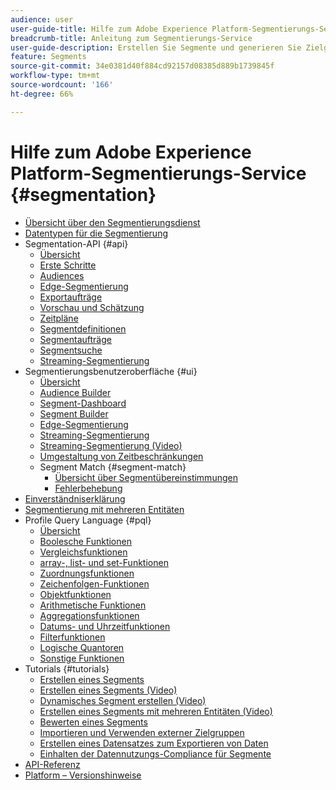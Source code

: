 ```yaml
---
audience: user
user-guide-title: Hilfe zum Adobe Experience Platform-Segmentierungs-Service
breadcrumb-title: Anleitung zum Segmentierungs-Service
user-guide-description: Erstellen Sie Segmente und generieren Sie Zielgruppen aus Ihren Echtzeit-Kundenprofildaten.
feature: Segments
source-git-commit: 34e0381d40f884cd92157d08385d889b1739845f
workflow-type: tm+mt
source-wordcount: '166'
ht-degree: 66%

---
```



# Hilfe zum Adobe Experience Platform-Segmentierungs-Service {#segmentation}

- [Übersicht über den Segmentierungsdienst](home.md)
- [Datentypen für die Segmentierung](data-types.md)
- Segmentation-API {#api}
   - [Übersicht](api/overview.md)
   - [Erste Schritte](api/getting-started.md)
   - [Audiences](api/audiences.md)
   - [Edge-Segmentierung](api/edge-segmentation.md)
   - [Exportaufträge](api/export-jobs.md)
   - [Vorschau und Schätzung](api/previews-and-estimates.md)
   - [Zeitpläne](api/schedules.md)
   - [Segmentdefinitionen](api/segment-definitions.md)
   - [Segmentaufträge](api/segment-jobs.md)
   - [Segmentsuche](api/segment-search.md)
   - [Streaming-Segmentierung ](api/streaming-segmentation.md)
- Segmentierungsbenutzeroberfläche {#ui}
   - [Übersicht](ui/overview.md)
   - [Audience Builder](ui/audience-builder.md)
   - [Segment-Dashboard](ui/segment-dashboard.md)
   - [Segment Builder](ui/segment-builder.md)
   - [Edge-Segmentierung](ui/edge-segmentation.md)
   - [Streaming-Segmentierung](ui/streaming-segmentation.md)
   - [Streaming-Segmentierung  (Video)](video/streaming-segmentation-overview.md)
   - [Umgestaltung von Zeitbeschränkungen](ui/segment-refactoring.md)
   - Segment Match {#segment-match}
      - [Übersicht über Segmentübereinstimmungen](ui/segment-match/overview.md)
      - [Fehlerbehebung](ui/segment-match/troubleshooting.md)
- [Einverständniserklärung](consents.md)
- [Segmentierung mit mehreren Entitäten](multi-entity-segmentation.md)
- Profile Query Language {#pql}
   - [Übersicht](pql/overview.md)
   - [Boolesche Funktionen](pql/boolean-functions.md)
   - [Vergleichsfunktionen](pql/comparison-functions.md)
   - [array-, list- und set-Funktionen](pql/array-functions.md)
   - [Zuordnungsfunktionen](pql/map-functions.md)
   - [Zeichenfolgen-Funktionen](pql/string-functions.md)
   - [Objektfunktionen](pql/object-functions.md)
   - [Arithmetische Funktionen](pql/arithmetic-functions.md)
   - [Aggregationsfunktionen](pql/aggregation-functions.md)
   - [Datums- und Uhrzeitfunktionen](pql/datetime-functions.md)
   - [Filterfunktionen](pql/filter-functions.md)
   - [Logische Quantoren](pql/logical-quantifiers.md)
   - [Sonstige Funktionen](pql/misc-functions.md)
- Tutorials {#tutorials}
   - [Erstellen eines Segments](tutorials/create-a-segment.md)
   - [Erstellen eines Segments (Video)](video/create-segment.md)
   - [Dynamisches Segment erstellen (Video)](video/create-a-dynamic-segment.md)
   - [Erstellen eines Segments mit mehreren Entitäten (Video)](video/create-multi-entity-segments.md)
   - [Bewerten eines Segments](tutorials/evaluate-a-segment.md)
   - [Importieren und Verwenden externer Zielgruppen](tutorials/using-external-audiences.md)
   - [Erstellen eines Datensatzes zum Exportieren von Daten](tutorials/create-dataset-export-segment.md)
   - [Einhalten der Datennutzungs-Compliance für Segmente](tutorials/governance.md)
- [API-Referenz](https://www.adobe.io/experience-platform-apis/references/segmentation/)
- [Platform – Versionshinweise](https://experienceleague.adobe.com/docs/experience-platform/release-notes/latest.html?lang=de)